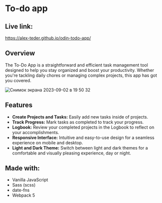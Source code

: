 # To-do app

## Live link:
https://alex-teder.github.io/odin-todo-app/

## Overview
The To-Do App is a straightforward and efficient task management tool designed to help you stay organized and boost your productivity. Whether you're tackling daily chores or managing complex projects, this app has got you covered.

![Снимок экрана 2023-09-02 в 19 50 32](https://github.com/Teder-kedr/odin-todo-app/assets/124440529/37de60b7-5d64-4bb4-94eb-b60c4b7bff33)

## Features
- __Create Projects and Tasks:__ Easily add new tasks inside of projects.
- __Track Progress:__ Mark tasks as completed to track your progress.
- __Logbook:__ Review your completed projects in the Logbook to reflect on your accomplishments.
- __Responsive Interface:__ Intuitive and easy-to-use design for a seamless experience on mobile and desktop.
- __Light and Dark Theme:__ Switch between light and dark themes for a comfortable and visually pleasing experience, day or night.

## Made with:
- Vanilla JavaScript
- Sass (scss)
- date-fns
- Webpack 5
